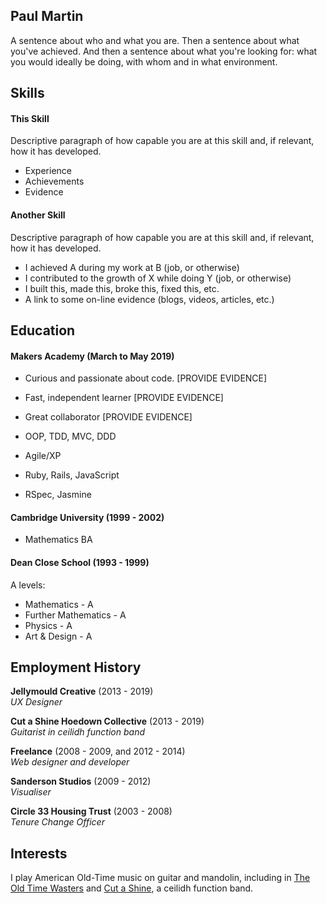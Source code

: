 ## Paul Martin

A sentence about who and what you are. Then a sentence about what you've achieved. And then a sentence about what you're looking for: what you would ideally be doing, with whom and in what environment.

## Skills

#### This Skill

Descriptive paragraph of how capable you are at this skill and, if relevant, how it has developed.

- Experience
- Achievements
- Evidence

#### Another Skill

Descriptive paragraph of how capable you are at this skill and, if relevant, how it has developed.

- I achieved A during my work at B (job, or otherwise)
- I contributed to the growth of X while doing Y (job, or otherwise)
- I built this, made this, broke this, fixed this, etc.
- A link to some on-line evidence (blogs, videos, articles, etc.)

## Education

#### Makers Academy (March to May 2019)

- Curious and passionate about code. [PROVIDE EVIDENCE]
- Fast, independent learner [PROVIDE EVIDENCE]
- Great collaborator [PROVIDE EVIDENCE]

- OOP, TDD, MVC, DDD
- Agile/XP
- Ruby, Rails, JavaScript
- RSpec, Jasmine

#### Cambridge University (1999 - 2002)

- Mathematics BA

#### Dean Close School (1993 - 1999)

A levels:
- Mathematics - A
- Further Mathematics - A
- Physics - A
- Art & Design - A

## Employment History

**Jellymould Creative** (2013 - 2019)  
*UX Designer*

**Cut a Shine Hoedown Collective** (2013 - 2019)  
*Guitarist in ceilidh function band*

**Freelance** (2008 - 2009, and 2012 - 2014)  
*Web designer and developer*

**Sanderson Studios** (2009 - 2012)  
*Visualiser*  

**Circle 33 Housing Trust** (2003 - 2008)  
*Tenure Change Officer*

## Interests

I play American Old-Time music on guitar and mandolin, including in [The Old
Time Wasters] and [Cut a
Shine](http://www.cutashine.co.uk), a ceilidh function band.

[The Old Time Wasters]:http://theoldtimewasters.com
